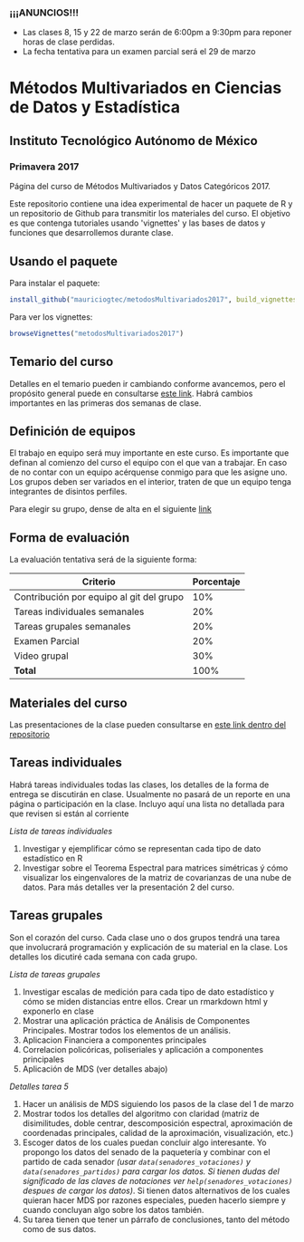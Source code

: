 
### ¡¡¡ANUNCIOS!!! ### 

* Las clases 8, 15 y 22 de marzo serán de 6:00pm a 9:30pm para reponer horas de clase perdidas.
* La fecha tentativa para un examen parcial será el 29 de marzo

# Métodos Multivariados en Ciencias de Datos y Estadística
## Instituto Tecnológico Autónomo de México
### Primavera 2017

Página del curso de Métodos Multivariados y Datos Categóricos 2017.

Este repositorio contiene una idea experimental de hacer un paquete de R y un repositorio de Github para transmitir los materiales del curso. El objetivo es que contenga tutoriales usando 'vignettes' y las bases de datos y funciones que desarrollemos durante clase.

## Usando el paquete

Para instalar el paquete:

```r
install_github("mauriciogtec/metodosMultivariados2017", build_vignettes= TRUE)
```

Para ver los vignettes:

```r
browseVignettes("metodosMultivariados2017")

```

## Temario del curso

Detalles en el temario pueden ir cambiando conforme avancemos, pero el propósito general puede en consultarse [este link](https://github.com/mauriciogtec/metodosMultivariados2017/blob/master/materiales_clase/temario.pdf). Habrá cambios importantes en las primeras dos semanas de clase.

## Definición de equipos

El trabajo en equipo será muy importante en este curso. Es importante que definan al comienzo del curso el equipo con el que van a trabajar. En caso de no contar con un equipo acérquense conmigo para que les asigne uno. Los grupos deben ser variados en el interior, traten de que un equipo tenga integrantes de disintos perfiles.

Para elegir su grupo, dense de alta en el siguiente [link](https://docs.google.com/spreadsheets/d/1KzvMqAbdNL7UYAn8ZFPj1BReXLmg773BDPVRAG0ivrA/edit?usp=sharing)

## Forma de evaluación 

La evaluación tentativa será de la siguiente forma:

| Criterio | Porcentaje |
| --- | --- |
|Contribución por equipo al git del grupo	| 10% |
|Tareas individuales semanales	|	20% |
|Tareas grupales semanales	|	20% |
|Examen Parcial		|	20% |
|Video grupal		|		30% |
| **Total** | 100% |

## Materiales del curso

Las presentaciones de la clase pueden consultarse en [este link dentro del repositorio](https://github.com/mauriciogtec/metodosMultivariados2017/tree/master/materiales_clase/presentaciones)


## Tareas individuales

Habrá tareas individuales todas las clases, los detalles de la forma de entrega se discutirán en clase. Usualmente no pasará de un reporte en una página o participación en la clase. Incluyo aquí una lista no detallada para que revisen si están al corriente

*Lista de tareas individuales*

1. Investigar y ejemplificar cómo se representan cada tipo de dato estadístico en R
2. Investigar sobre el Teorema Espectral para matrices simétricas ý cómo visualizar los eingenvalores de la matriz de covarianzas de una nube de datos. Para más detalles ver la presentación 2 del curso.

## Tareas grupales

Son el corazón del curso. Cada clase uno o dos grupos tendrá una tarea que involucrará programación y explicación de su material en la clase. Los detalles los dicutiré cada semana con cada grupo.

*Lista de tareas grupales*

1. Investigar escalas de medición para cada tipo de dato estadístico y cómo se miden distancias entre ellos. Crear un rmarkdown html y exponerlo en clase
2. Mostrar una aplicación práctica de Análisis de Componentes Principales. Mostrar todos los elementos de un análisis.
3. Aplicacion Financiera a componentes principales
4. Correlacion policóricas, poliseriales y aplicación a componentes principales
5. Aplicación de MDS (ver detalles abajo)


*Detalles tarea 5*

1. Hacer un análisis de MDS siguiendo los pasos de la clase del 1 de marzo 
2. Mostrar todos los detalles del algoritmo con claridad (matriz de disimilitudes, doble centrar, descomposición espectral, aproximación de coordenadas principales, calidad de la aproximación, visualización, etc.)
3. Escoger datos de los cuales puedan concluir algo interesante. Yo propongo los datos del senado de la paquetería y combinar con el partido de cada senador *(usar `data(senadores_votaciones)` y `data(senadores_partidos)` para cargar los datos. Si tienen dudas del significado de las claves de notaciones ver `help(senadores_votaciones)` despues de cargar los datos)*. Si tienen datos alternativos de los cuales quieran hacer MDS por razones especiales, pueden hacerlo siempre y cuando concluyan algo sobre los datos también.
4. Su tarea tienen que tener un párrafo de conclusiones, tanto del método como de sus datos.


